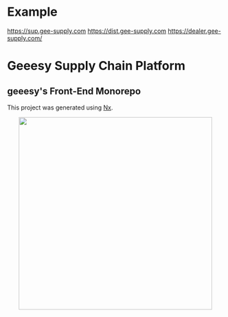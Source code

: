  # Example
 https://sup.gee-supply.com
 https://dist.gee-supply.com
 https://dealer.gee-supply.com/


# Geeesy Supply Chain Platform

## geeesy's Front-End Monorepo

This project was generated using [Nx](https://nx.dev).

<p align="center"><img src="https://raw.githubusercontent.com/nrwl/nx/master/nx-logo.png" width="450"></p>
